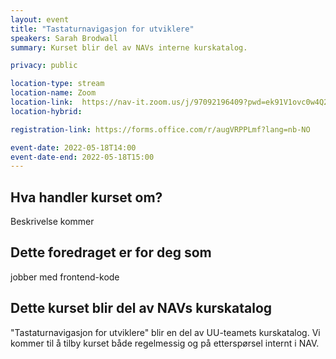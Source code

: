 ```yaml
---
layout: event
title: "Tastaturnavigasjon for utviklere" 
speakers: Sarah Brodwall
summary: Kurset blir del av NAVs interne kurskatalog.

privacy: public

location-type: stream
location-name: Zoom
location-link:  https://nav-it.zoom.us/j/97092196409?pwd=ek91V1ovc0w4Q29lQUtCekdZRHladz09
location-hybrid:

registration-link: https://forms.office.com/r/augVRPPLmf?lang=nb-NO

event-date: 2022-05-18T14:00
event-date-end: 2022-05-18T15:00
---
```

## Hva handler kurset om?
Beskrivelse kommer

## Dette foredraget er for deg som
jobber med frontend-kode

## Dette kurset blir del av NAVs kurskatalog
"Tastaturnavigasjon for utviklere" blir en del av UU-teamets kurskatalog.  Vi kommer til å tilby kurset både regelmessig og på etterspørsel internt i NAV. 
